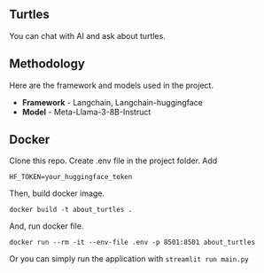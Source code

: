 ## Turtles

You can chat with AI and ask about turtles.

## Methodology

Here are the framework and models used in the project. 

- **Framework** - Langchain, Langchain-huggingface
- **Model** - Meta-Llama-3-8B-Instruct

## Docker 

Clone this repo. Create .env file in the project folder. Add

```
HF_TOKEN=your_huggingface_token
```

Then, build docker image.

```
docker build -t about_turtles .
```

And, run docker file.
```
docker run --rm -it --env-file .env -p 8501:8501 about_turtles
```

Or you can simply run the application with `streamlit run main.py`
